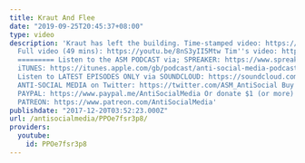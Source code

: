 ```yaml
---
title: Kraut And Flee
date: "2019-09-25T20:45:37+08:00"
type: video
description: 'Kraut has left the building. Time-stamped video: https://youtu.be/8nS3yII5Mtw?t=20m39s
  Full video (49 mins): https://youtu.be/8nS3yII5Mtw Tim''s video: https://www.youtube.com/watch?v=Wte1ldGcNBY&t=220s
  ========= Listen to the ASM PODCAST via; SPREAKER: https://www.spreaker.com/user/antisocialmedia
  iTUNES: https://itunes.apple.com/gb/podcast/anti-social-media-podcast/id1076431995?mt=2
  Listen to LATEST EPISODES ONLY via SOUNDCLOUD: https://soundcloud.com/antisocial_media
  ANTI-SOCIAL MEDIA on Twitter: https://twitter.com/ASM_AntiSocial Buy me a beer via
  PAYPAL: https://www.paypal.me/AntiSocialMedia Or donate $1 (or more) a month via
  PATREON: https://www.patreon.com/AntiSocialMedia'
publishdate: "2017-12-20T03:52:23.000Z"
url: /antisocialmedia/PPOe7fsr3p8/
providers:
  youtube:
    id: PPOe7fsr3p8
---
```

